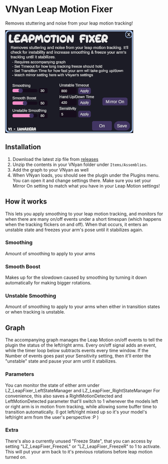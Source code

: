 # VNyan Leap Motion Fixer
Removes stuttering and noise from your leap motion tracking! 

![image of plugin window](https://github.com/Lunazera/VNyan-Leap-Motion-Fixer/blob/master/example.png)

## Installation
1. Download the latest zip file from [releases]([https://github.com/Lunazera/VNyan-Tracking-Detection/releases/](https://github.com/Lunazera/VNyan-Eye-Smoothing/releases))
2. Unzip the contents in your VNyan folder under `Items/Assemblies`.
3. Add the graph to your VNyan as well
4. When VNyan loads, you should see the plugin under the Plugins menu. You can open it and change settings there.
Make sure you set your Mirror On setting to match what you have in your Leap Motion settings!

## How it works
This lets you apply smoothing to your leap motion tracking, and monitors for when there are many on/off events under a short timespan (which happens when the tracking flickers on and off). When that occurs, it enters an unstable state and freezes your arm's pose until it stabilizes again.

### Smoothing
Amount of smoothing to apply to your arms

### Smooth Boost
Makes up for the slowdown caused by smoothing by turning it down automatically for making bigger rotations.

### Unstable Smoothing
Amount of smoothing to apply to your arms when either in transition states or when tracking is unstable.

## Graph
The accompanying graph manages the Leap Motion on/off events to tell the plugin the status of the left/right arms. Every on/off signal adds an event, while the timer loop below subtracts events every time window. If the Number of events goes past your Sensitivity setting, then it'll enter the "unstable" state and pause your arm until it stabilizes.

### Parameters
You can monitor the state of either arm under LZ_LeapFixer_LeftStateManager and LZ_LeapFixer_RightStateManager
For convenience, this also saves a RightMotionDetected and LeftMotionDetected parameter that'll switch to 1 whenever the models left or right arm is in motion from tracking, while allowing some buffer time to transition automatically.
(I got left/right mixed up so it's your model's left/right arm from the user's perspective :P )

### Extra 
There's also a currently unused "Freeze State", that you can access by setting "LZ_LeapFixer_FreezeL" or "LZ_LeapFixer_FreezeR" to 1 to activate. This will put your arm back to it's previous rotations before leap motion turned on.
